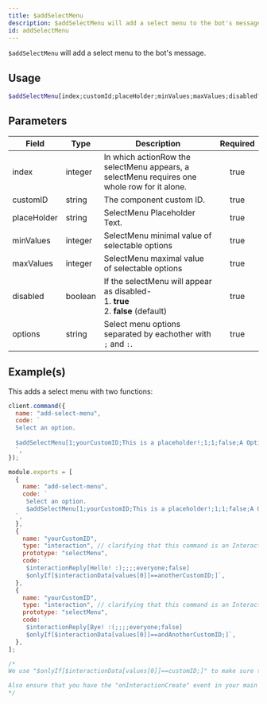 ```yaml
---
title: $addSelectMenu
description: $addSelectMenu will add a select menu to the bot's message.
id: addSelectMenu
---
```


`$addSelectMenu` will add a select menu to the bot's message.

## Usage

```php
$addSelectMenu[index;customId;placeHolder;minValues;maxValues;disabled?;label:description:value:default?:emoji?;...]
```

## Parameters

| Field       | Type    | Description                                                                                  | Required |
| ----------- | ------- | -------------------------------------------------------------------------------------------- | :------: |
| index       | integer | In which actionRow the selectMenu appears, a selectMenu requires one whole row for it alone. |   true   |
| customID    | string  | The component custom ID.                                                                     |   true   |
| placeHolder | string  | SelectMenu Placeholder Text.                                                                 |   true   |
| minValues   | integer | SelectMenu minimal value of selectable options                                               |   true   |
| maxValues   | integer | SelectMenu maximal value of selectable options                                               |   true   |
| disabled    | boolean | If the selectMenu will appear as disabled- <br /> 1. **true** <br /> 2. **false** (default)  |   true   |
| options     | string  | Select menu options separated by eachother with `;` and `:`.                                 |   true   |

## Example(s)

This adds a select menu with two functions:

```javascript
client.command({
  name: "add-select-menu",
  code: `
  Select an option.
  
  $addSelectMenu[1;yourCustomID;This is a placeholder!;1;1;false;A Option:Description of option B:anotherCustomID:false;B Option:Description of option B:andAnotherCustomID:true]
  `,
});

module.exports = [
  {
    name: "add-select-menu",
    code: `
     Select an option.
     $addSelectMenu[1;yourCustomID;This is a placeholder!;1;1;false;A Option:Description of option B:anotherCustomID:false;B Option:Description of option B:andAnotherCustomID:true]
  `,
  },
  {
    name: "yourCustomID",
    type: "interaction", // clarifying that this command is an Interaction
    prototype: "selectMenu",
    code: `
     $interactionReply[Hello! :);;;;everyone;false]
     $onlyIf[$interactionData[values[0]]==anotherCustomID;]`,
  },
  {
    name: "yourCustomID",
    type: "interaction", // clarifying that this command is an Interaction
    prototype: "selectMenu",
    code: `
     $interactionReply[Bye! :(;;;;everyone;false]
     $onlyIf[$interactionData[values[0]]==andAnotherCustomID;]`,
  },
];

/* 
We use "$onlyIf[$interactionData[values[0]]==customID;]" to make sure this only will be triggered for the according select menu option.

Also ensure that you have the "onInteractionCreate" event in your main file (index.js in most cases).
*/
```

[dp]: https://discord.com/developers/docs/interactions/message-components#button-object-button-styles
